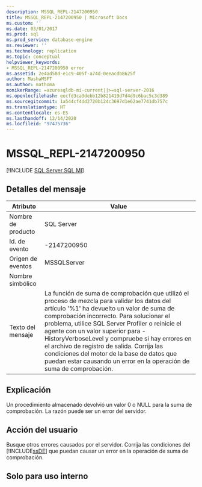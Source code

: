 ```yaml
---
description: MSSQL_REPL-2147200950
title: MSSQL_REPL-2147200950 | Microsoft Docs
ms.custom: ''
ms.date: 03/01/2017
ms.prod: sql
ms.prod_service: database-engine
ms.reviewer: ''
ms.technology: replication
ms.topic: conceptual
helpviewer_keywords:
- MSSQL_REPL-2147200950 error
ms.assetid: 2e4ad58d-e1c9-405f-a74d-0eeacdb8625f
author: MashaMSFT
ms.author: mathoma
monikerRange: =azuresqldb-mi-current||>=sql-server-2016
ms.openlocfilehash: eecfd3ca3debb12b821419d7d4d9c6bac5c3d389
ms.sourcegitcommit: 1a544cf4dd2720b124c3697d1e62ae7741db757c
ms.translationtype: HT
ms.contentlocale: es-ES
ms.lasthandoff: 12/14/2020
ms.locfileid: "97475736"
---
```

# <a name="mssql_repl-2147200950"></a>MSSQL_REPL-2147200950
[!INCLUDE [SQL Server SQL MI](../../includes/applies-to-version/sql-asdbmi.md)]
    
## <a name="message-details"></a>Detalles del mensaje  
  
|Atributo|Value|  
|-|-|  
|Nombre de producto|SQL Server|  
|Id. de evento|-2147200950|  
|Origen de eventos|MSSQLServer|  
|Nombre simbólico||  
|Texto del mensaje|La función de suma de comprobación que utilizó el proceso de mezcla para validar los datos del artículo '%1' ha devuelto un valor de suma de comprobación incorrecto. Para solucionar el problema, utilice SQL Server Profiler o reinicie el agente con un valor superior para -HistoryVerboseLevel y compruebe si hay errores en el archivo de registro de salida. Corrija las condiciones del motor de la base de datos que puedan estar causando un error en la operación de suma de comprobación.|  
  
## <a name="explanation"></a>Explicación  
 Un procedimiento almacenado devolvió un valor 0 o NULL para la suma de comprobación. La razón puede ser un error del servidor.  
  
## <a name="user-action"></a>Acción del usuario  
 Busque otros errores causados por el servidor. Corrija las condiciones del [!INCLUDE[ssDE](../../includes/ssde-md.md)] que puedan causar un error en la operación de suma de comprobación.  
  
## <a name="internal-only"></a>Solo para uso interno  
  

